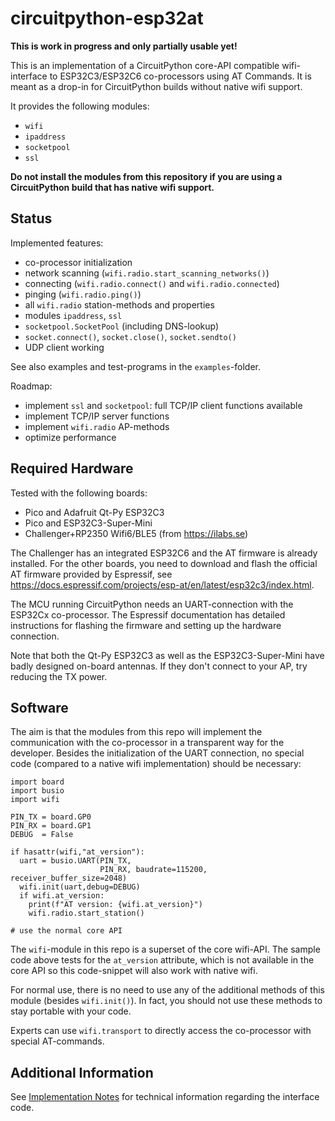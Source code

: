 circuitpython-esp32at
=====================

**This is work in progress and only partially usable yet!**

This is an implementation of a CircuitPython core-API compatible
wifi-interface to ESP32C3/ESP32C6 co-processors using AT Commands. It
is meant as a drop-in for CircuitPython builds without native wifi
support.

It provides the following modules:

  - `wifi`
  - `ipaddress`
  - `socketpool`
  - `ssl`

**Do not install the modules from this repository if you are using a
CircuitPython build that has native wifi support.**


Status
------

Implemented features:

  - co-processor initialization
  - network scanning (`wifi.radio.start_scanning_networks()`)
  - connecting (`wifi.radio.connect()` and `wifi.radio.connected`)
  - pinging (`wifi.radio.ping()`)
  - all `wifi.radio` station-methods and properties
  - modules `ipaddress`, `ssl`
  - `socketpool.SocketPool` (including DNS-lookup)
  - `socket.connect()`, `socket.close()`, `socket.sendto()`
  - UDP client working

See also examples and test-programs in the `examples`-folder.

Roadmap:

  - implement `ssl` and `socketpool`: full TCP/IP client functions
    available
  - implement TCP/IP server functions
  - implement `wifi.radio` AP-methods
  - optimize performance


Required Hardware
-----------------

Tested with the following boards:

  - Pico and Adafruit Qt-Py ESP32C3
  - Pico and ESP32C3-Super-Mini
  - Challenger+RP2350 Wifi6/BLE5 (from <https://ilabs.se>)

The Challenger has an integrated ESP32C6 and the AT firmware is
already installed. For the other boards, you need to download and
flash the official AT firmware provided by Espressif, see
<https://docs.espressif.com/projects/esp-at/en/latest/esp32c3/index.html>.

The MCU running CircuitPython needs an UART-connection with the ESP32Cx
co-processor. The Espressif documentation has detailed instructions
for flashing the firmware and setting up the hardware connection.

Note that both the Qt-Py ESP32C3 as well as the ESP32C3-Super-Mini have
badly designed on-board antennas. If they don't connect to your AP, try
reducing the TX power.


Software
--------

The aim is that the modules from this repo will implement the
communication with the co-processor in a transparent way for the
developer. Besides the initialization of the UART connection, no
special code (compared to a native wifi implementation) should be
necessary:

    import board
    import busio
    import wifi
    
    PIN_TX = board.GP0
    PIN_RX = board.GP1
    DEBUG  = False
    
    if hasattr(wifi,"at_version"):
      uart = busio.UART(PIN_TX, 
                        PIN_RX, baudrate=115200, receiver_buffer_size=2048)
      wifi.init(uart,debug=DEBUG)
      if wifi.at_version:
        print(f"AT version: {wifi.at_version}")
        wifi.radio.start_station()

    # use the normal core API

The `wifi`-module in this repo is a superset of the core wifi-API. The sample
code above tests for the `at_version` attribute, which is not available in
the core API so this code-snippet will also work with native wifi.

For normal use, there is no need to use any of the additional methods
of this module (besides `wifi.init()`). In fact, you should not use
these methods to stay portable with your code.

Experts can use `wifi.transport` to directly access the co-processor
with special AT-commands.


Additional Information
----------------------

See [Implementation Notes](./impl_notes.md) for technical information
regarding the interface code.
